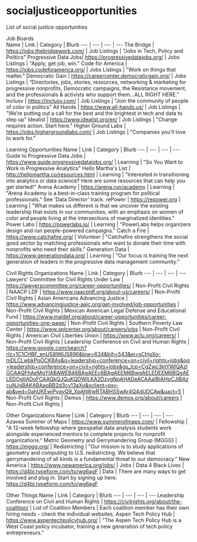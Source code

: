 # socialjusticeopportunities
List of social justice opportunities


Job Boards  
Name | Link | Category | Blurb
--- | --- | --- | ---
The Bridge | https://jobs.thebridgework.com/ | Job Listings | "Jobs in Tech, Policy and Politics"
Progressive Data Jobs| https://progressivedatajobs.org/ | Jobs Listings | "Apply, get job, win."
Code for America | https://jobs.codeforamerica.org/ | Jobs Listings | "Work on things that matter."
Democratic Gain | https://careercenter.democraticgain.org/ | Jobs Listings | “Directories, jobs, stories, resources, networking & marketing for progressive nonprofits, Democratic campaigns, the Resistance movement, and the professionals & activists who support them...ALL RIGHT HERE.”
Inclusv | https://inclusv.com/ | Job Listings | "Join the community of people of color in politics"
All Hands | https://www.all-hands.us/ | Job Listings | "We’re putting out a call for the best and the brightest in tech and data to step up"
Idealist | https://www.idealist.org/en/ | Job Listings | "Change requires action. Start here."
Higher Ground Labs | https://jobs.highergroundlabs.com/ | Job Listings | "Companies you'll love to work for."

Learning Opportunities
Name | Link | Category | Blurb
--- | --- | --- | ---
Guide to Progressive Data Jobs | https://www.guide.progressivedatajobs.org/ | Learning | "So You Want to Work in Progressive Analytics"
Hello Martha's List | http://hellomartha.co/resources.html | Learning | "Interested in transitioning into analytics or data science? Here are some resources that can help you get started!"
Arena Academy | https://arena.run/academy | Learning | "Arena Academy is a best-in-class training program for political professionals." See 'Data Director' track.
rePower |  https://repower.org | Learning | "What makes us different is that we uncover the existing leadership that exists in our communities, with an emphasis on women of color and people living at the intersections of marginalized identities."
Power Labs | https://powerlabs.io/ | Learning | "PowerLabs helps organizers design and run people-powered campaigns."
Catch a Fire | https://www.catchafire.org/ | Volunteer | "Catchafire strengthens the social good sector by matching professionals who want to donate their time with nonprofits who need their skills."
Generation Data | https://www.generationdata.org/ | Learning | "Our focus is training the next generation of leaders in the progressive data management community."

Civil Rights Organizations
Name | Link | Category | Blurb
--- | --- | --- | ---
Lawyers' Committee for Civil Rights Under Law | https://lawyerscommittee.org/career-opportunities/ | Non-Profit Civil Rights | 
NAACP LDF | https://www.naacpldf.org/about-us/careers/ | Non-Profit Civil Rights | 
Asian Americans Advancing Justice | https://www.advancingjustice-aajc.org/get-involved/job-opportunities | Non-Profit Civil Rights |
Mexican American Legal Defense and Educational Fund | https://www.maldef.org/about/career-opportunities/career-opportunities-one-page/ | Non-Profit Civil Rights |
Southern Poverty Law Center | https://www.splcenter.org/about/careers/jobs | Non-Profit Civil Rights | 
American Civil Liberties Union | https://www.aclu.org/careers/ | Non-Profit Civil Rights |
Leadership Conference on Civil and Human Rights | https://www.google.com/search?rlz=1C1CHBF_enUS896US896&biw=634&bih=543&ei=sCHgXo-mDLCLwbkPpOCK8As&q=leadership+conference+on+civil+rights+jobs&oq=leadership+conference+on+civil+rights+jobs&gs_lcp=CgZwc3ktYWIQAzIGCAAQFhAeMgYIABAWEB46BAgAEEc6BAgAEEM6BwgAELEDEEM6BQgAELEDOgIIADoFCAAQkQJQuKQDWILKA2DzygNoAHADeACAAaIBiAHpCJIBAzcuNJgBAKABAaoBB2d3cy13aXo&sclient=psy-ab&ved=0ahUKEwiPvqvQ9_XpAhWwRTABHSSwAr4Q4dUDCAw&uact=5 | Non-Profit Civil Rights |
Demos | https://www.demos.org/about/careers | Non-Profit Civil Rights | 

Other Organizations
Name | Link | Category | Blurb
--- | --- | --- | ---
Azavea Summer of Maps | https://www.summerofmaps.com/ | Fellowship | "A 12-week fellowship where geospatial data analysis students work alongside experienced mentors to complete projects for nonprofit organizations."
Metric Geometry and Gerrymandering Group (MGGG)  | https://mggg.org/ | Redistricting | "Our mission is to study applications of geometry and computing to U.S. redistricting. We believe that gerrymandering of all kinds is a fundamental threat to our democracy."
New America | https://www.newamerica.org/jobs/ | Jobs | 
Data 4 Black Lives | https://d4bl.typeform.com/to/wg6agF | Data | There are many ways to get involved and plug in. Start by signing up here: https://d4bl.typeform.com/to/wg6agF 

Other Things
Name | Link | Category | Blurb
--- | --- | --- | ---
Leadership Conference on Civil and Human Rights | https://civilrights.org/about/the-coalition/ | List of Coalition Members | Each coalition member has their own hiring needs - check the individual websites.
Aspen Tech Policy Hub | https://www.aspentechpolicyhub.org/ | "The Aspen Tech Policy Hub is a West Coast policy incubator, training a new generation of tech policy entrepreneurs."






